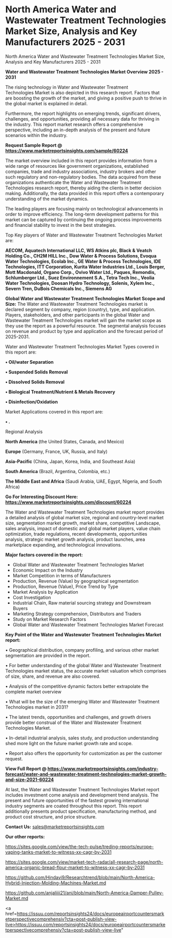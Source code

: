 # North America Water and Wastewater Treatment Technologies Market Size, Analysis and Key Manufacturers 2025 - 2031
North America Water and Wastewater Treatment Technologies Market Size, Analysis and Key Manufacturers 2025 - 2031

<Strong> Water and Wastewater Treatment Technologies Market Overview 2025 - 2031</strong>

The rising technology in Water and Wastewater Treatment Technologies Market is also depicted in this research report. Factors that are boosting the growth of the market, and giving a positive push to thrive in the global market is explained in detail.

Furthermore, the report highlights on emerging trends, significant drivers, challenges, and opportunities, providing all necessary data for thriving in the industry. This report market research offers a comprehensive perspective, including an in-depth analysis of the present and future scenarios within the industry.

<strong>Request Sample Report @ <a href=https://www.marketreportsinsights.com/sample/60224>https://www.marketreportsinsights.com/sample/60224</a></strong>

The market overview included in this report provides information from a wide range of resources like government organizations, established companies, trade and industry associations, industry brokers and other such regulatory and non-regulatory bodies. The data acquired from these organizations authenticate the Water and Wastewater Treatment Technologies research report, thereby aiding the clients in better decision making. Additionally, the data provided in this report offers a contemporary understanding of the market dynamics.

The leading players are focusing mainly on technological advancements in order to improve efficiency. The long-term development patterns for this market can be captured by continuing the ongoing process improvements and financial stability to invest in the best strategies.

Top Key players of Water and Wastewater Treatment Technologies Market are:

<strong>AECOM, Aquatech International LLC, WS Atkins plc, Black & Veatch Holding Co., CH2M HILL Inc., Dow Water & Process Solutions, Evoqua Water Technologies, Ecolab Inc., GE Water & Process Technologies, IDE Technologies, ITT Corporation, Kurita Water Industries Ltd., Louis Berger, Mott Macdonald, Organo Corp., Ovivo Water Ltd., Paques, Remondis, Schlumberger Ltd., Suez Environnement S.A., Tetra Tech Inc., Veolia Water Technologies, Doosan Hydro Technology, Solenis, Xylem Inc., Severn Tren, DuBois Chemicals Inc., Siemens AG</strong>

<strong><b>Global Water and Wastewater Treatment Technologies Market Scope and Size:</b></strong>
The Water and Wastewater Treatment Technologies market is declared segment by company, region (country), type, and application. Players, stakeholders, and other participants in the global Water and Wastewater Treatment Technologies market will gain the market scope as they use the report as a powerful resource. The segmental analysis focuses on revenue and product by type and application and the forecast period of 2025-2031.

Water and Wastewater Treatment Technologies Market Types covered in this report are:

<strong>• Oil/water Separation

• Suspended Solids Removal

• Dissolved Solids Removal

• Biological Treatment/Nutrient & Metals Recovery

• Disinfection/Oxidation</strong>

Market Applications covered in this report are:

<strong>• .</strong> 

Regional Analysis

<strong>North America</strong> (the United States, Canada, and Mexico)

<strong>Europe</strong> (Germany, France, UK, Russia, and Italy)

<strong>Asia-Pacific</strong> (China, Japan, Korea, India, and Southeast Asia)

<strong>South America</strong> (Brazil, Argentina, Colombia, etc.)

<strong>The Middle East and Africa</strong> (Saudi Arabia, UAE, Egypt, Nigeria, and South Africa)

<strong>Go For Interesting Discount Here: <a href=https://www.marketreportsinsights.com/discount/60224>https://www.marketreportsinsights.com/discount/60224</a></strong>

The Water and Wastewater Treatment Technologies market report provides a detailed analysis of global market size, regional and country-level market size, segmentation market growth, market share, competitive Landscape, sales analysis, impact of domestic and global market players, value chain optimization, trade regulations, recent developments, opportunities analysis, strategic market growth analysis, product launches, area marketplace expanding, and technological innovations.

<strong><b>Major factors covered in the report:</b></strong>
<ul>
  <li>Global Water and Wastewater Treatment Technologies Market </li>
  <li>Economic Impact on the Industry</li>
  <li>Market Competition in terms of Manufacturers</li>
  <li>Production, Revenue (Value) by geographical segmentation</li>
  <li>Production, Revenue (Value), Price Trend by Type</li>
  <li>Market Analysis by Application</li>
  <li>Cost Investigation</li>
  <li>Industrial Chain, Raw material sourcing strategy and Downstream Buyers</li>
  <li>Marketing Strategy comprehension, Distributors and Traders</li>
  <li>Study on Market Research Factors</li>
  <li>Global Water and Wastewater Treatment Technologies Market Forecast</li>
</ul>

<strong><b>Key Point of the Water and Wastewater Treatment Technologies Market report:</b></strong>

• Geographical distribution, company profiling, and various other market segmentation are provided in the report.

• For better understanding of the global Water and Wastewater Treatment Technologies market status, the accurate market valuation which comprises of size, share, and revenue are also covered.

• Analysis of the competitive dynamic factors better extrapolate the complete market overview

• What will be the size of the emerging Water and Wastewater Treatment Technologies market in 2031?

• The latest trends, opportunities and challenges, and growth drivers provide better construal of the Water and Wastewater Treatment Technologies Market.

• In-detail industrial analysis, sales study, and production understanding shed more light on the future market growth rate and scope.

• Report also offers the opportunity for customization as per the customer request.

<strong><b>View Full Report @ <a href=https://www.marketreportsinsights.com/industry-forecast/water-and-wastewater-treatment-technologies-market-growth-and-size-2021-60224>https://www.marketreportsinsights.com/industry-forecast/water-and-wastewater-treatment-technologies-market-growth-and-size-2021-60224</a></b></strong>


At last, the Water and Wastewater Treatment Technologies Market report includes investment come analysis and development trend analysis. The present and future opportunities of the fastest growing international industry segments are coated throughout this report. This report additionally presents product specification, manufacturing method, and product cost structure, and price structure.

<strong>Contact Us:</strong>
sales@marketreportsinsights.com

<strong>Our other reports:</strong>

<a href=https://sites.google.com/view/the-tech-pulse/treding-reports/europe-vaping-tanks-market-to-witness-xx-cagr-by-2031>https://sites.google.com/view/the-tech-pulse/treding-reports/europe-vaping-tanks-market-to-witness-xx-cagr-by-2031</a>

<a href=https://sites.google.com/view/market-tech-radar/all-research-page/north-america-organic-bread-flour-market-to-witness-xx-cagr-by-2031>https://sites.google.com/view/market-tech-radar/all-research-page/north-america-organic-bread-flour-market-to-witness-xx-cagr-by-2031</a>

<a href=https://github.com/Hindavi9/Researchtrend/blob/main/North-America-Hybrid-Injection-Molding-Machines-Market.md>https://github.com/Hindavi9/Researchtrend/blob/main/North-America-Hybrid-Injection-Molding-Machines-Market.md</a>

<a href=https://github.com/anjaliiii21/ani/blob/main/North-America-Damper-Pulley-Market.md>https://github.com/anjaliiii21/ani/blob/main/North-America-Damper-Pulley-Market.md</a>

<a href=https://issuu.com/reportsinsights24/docs/europeairportcountersmarketperspectivecomprehensiv?cta=post-publish-view-live>https://issuu.com/reportsinsights24/docs/europeairportcountersmarketperspectivecomprehensiv?cta=post-publish-view-live</a>"
